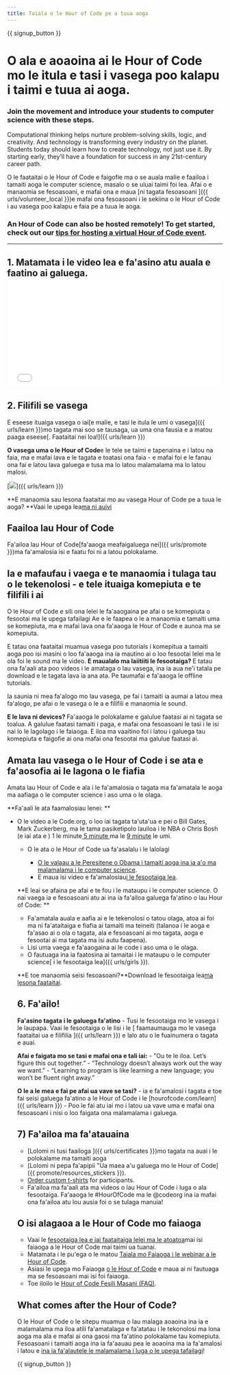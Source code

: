 ```yaml
---
title: Taiala o le Hour of Code pe a tuua aoga
---
```


{{ signup_button }}

# O ala e aoaoina ai le Hour of Code mo le itula e tasi i vasega poo kalapu i taimi e tuua ai aoga. 

### Join the movement and introduce your students to computer science with these steps.

Computational thinking helps nurture problem-solving skills, logic, and creativity. And technology is transforming every industry on the planet. Students today should learn how to create technology, not just use it. By starting early, they’ll have a foundation for success in any 21st-century career path.

O le faataitai o le Hour of Code e faigofie ma o se auala malie e faailoa i tamaiti aoga le computer science, masalo o se uluai taimi foi lea. Afai o e manaomia se fesoasoani, e mafai ona e maua [ni tagata fesoasoani ]({{ urls/volunteer_local }})e mafai ona fesoasoani i le sekiina o le Hour of Code i au vasega poo kalapu e faia pe a tuua le aoga. 

### An Hour of Code can also be hosted remotely! To get started, check out our [tips for hosting a virtual Hour of Code event](https://hourofcode.com/us/how-to/virtual).

* * *

## 1. Matamata i le video lea e fa'asino atu auala e faatino ai galuega.  <iframe width="500" height="255" src="//www.youtube.com/embed/SrnvvWDm73k" frameborder="0" allowfullscreen></iframe> 

## 2. Filifili se vasega

E eseese ituaiga vasega o iai[e malie, e tasi le itula le umi o vasega]({{ urls/learn }})mo tagata mai soo se tausaga, ua uma ona fausia e a matou paaga eseese[. Faataitai nei loa!]({{ urls/learn }})

**O vasega uma o le Hour of Code**e le tele se taimi e tapenaina e i latou na faia, ma e mafai lava e le tagata e toatasi ona faia - e mafai foi e le fanau ona fai e latou lava galuega e tusa ma lo latou malamalama ma lo latou malosi. 

[![](/images/fit-700/tutorials.png)]({{ urls/learn }})

**E manaomia sau lesona faataitai mo au vasega Hour of Code pe a tuua le aoga? **Vaai le upega lea[ma ni auivi](/files/AfterschoolEducatorLessonPlanOutline.docx)

## Faailoa lau Hour of Code

Fa'ailoa lau Hour of Code[fa'aaoga meafaigaluega nei]({{ urls/promote }})ma fa'amalosia isi e faatu foi ni a latou polokalame. 

## Ia e mafaufau i vaega e te manaomia i tulaga tau o le tekenolosi - e tele ituaiga komepiuta e te filifili i ai

O le Hour of Code e sili ona lelei le fa'aaogaina pe afai o se komepiuta o fesootai ma le upega tafailagi Ae e le faapea o le a manaomia e tamaiti uma se komepiuta, ma e mafai lava ona fa'aaoga le Hour of Code e aunoa ma se komepiuta. 

E tatau ona faataitai muamua vasega poo tutorials i komepitua a tamaiti aoga poo isi masini o loo fa'aaoga ina ia mautino ai o loo fesootai lelei ma le ola foi le sound ma le video. <strong x-id="1">E maualalo ma laiitiiti le fesootaiga? </strong>E tatau ona fa'aali ata poo videos i le amataga o lau vasega, ina ia aua ne'i tatala pe download e le tagata lava ia ana ata. Pe taumafai e fa'aaoga le offline tutorials. 

Ia saunia ni mea fa'alogo mo lau vasega, pe fai i tamaiti ia aumai a latou mea fa'alogo, pe afai o le vasega o le a e filifili e manaomia le sound. 

<strong x-id="1">E le lava ni devices? </strong>Fa'aaoga le polokalame e galulue faatasi ai ni tagata se toalua. A galulue faatasi tamaiti i paga, e mafai ona fesoasoani le tasi i le isi nai lo le lagolago i le faiaoga. E iloa ma vaaitino foi i latou i galuega tau komepiuta e faigofie ai ona mafai ona fesootai ma galulue faatasi ai. </p> 

## Amata lau vasega o le Hour of Code i se ata e fa'aosofia ai le lagona o le fiafia

Amata lau Hour of Code e ala i le fa'amalosia o tagata ma fa'amatala le aoga ma aafiaga o le computer science i aso uma o le olaga.

**Fa'aali le ata faamalosiau lenei: **

- O le video a le Code.org, o loo iai tagata ta'uta'ua e pei o Bill Gates, Mark Zuckerberg, ma le tama pasiketipolo lauiloa i le NBA o Chris Bosh (e iai ata e ) 1 le minute[ 5 minute ](https://www.youtube.com/watch?v=nKIu9yen5nc)ma le [ 9 minute](https://www.youtube.com/watch?v=dU1xS07N-FA) le umi. </li> 
    
    - O le ata o le Hour of Code ua fa'asalalu i le lalolagi</li> 
        
        - [O le valaau a le Peresitene o Obama i tamaiti aoga ina ia a'o ma malamalama i le computer science](https://www.youtube.com/watch?v=6XvmhE1J9PY).
        - E maua isi video e fa'amalosiau[i le fesootaiga lea](https://www.youtube.com/playlist?list=PLzdnOPI1iJNfpD8i4Sx7U0y2MccnrNZuP).</ul> 
        
        **E leai se afaina pe afai e te fou i le mataupu i le computer science. O nai vaega ia e fesoasoani atu ai ina ia fa'ailoa galuega fa'atino o lau Hour of Code: **
        
        - Fa'amatala auala e aafia ai e le tekenolosi o tatou olaga, atoa ai foi ma ni fa'ataitaiga e fiafia ai tamaiti ma teineiti (talanoa i le aoga e fa'asao ai o ola o tagata, ala e fesoasoani ai mo tagata, aoga e fesootai ai ma tagata ma isi autu faapena). 
        - Lisi uma vaega e fa'aaogaina ai le code i aso uma o le olaga. 
        - O fautuaga ina ia faatosina ai tamaitai i le mataupu o le computer science[ i le fesootaiga lea]({{ urls/girls }}).
        
        **E toe manaomia seisi fesoasoani?**Download le fesootaiga lea[ma lesona faataitai](/files/AfterschoolEducatorLessonPlanOutline.docx).
        
        ## 6. Fa'ailo!
        
        **Fa'asino tagata i le galuega fa'atino** - Tusi le fesootaiga mo le vasega i le laupapa. Vaai le fesootaiga o le lisi i le [ faamaumauga mo le vasega faataitai ua e filifilia ]({{ urls/learn }}) e lalo atu o le fuainumera o tagata e auai. 
        
        **Afai e faigata mo se tasi e mafai ona e tali iai:** - "Ou te le iloa. Let’s figure this out together.” - “Technology doesn’t always work out the way we want.” - “Learning to program is like learning a new language; you won’t be fluent right away.”
        
        **O le a le mea e fai pe afai ua vave se tasi?** - ia e fa'amalosi i tagata e toe fai seisi galuega fa'atino a le Hour of Code i le [hourofcode.com/learn]({{ urls/learn }}) - Poo le fai atu iai mo i latou ua vave uma e mafai ona fesoasoani i nisi o loo faigata ona malamalama i galuega.
        
        ## 7) Fa'ailoa ma fa'atauaina
        
        - [Lolomi ni tusi faailoga ]({{ urls/certificates }})mo tagata na auai i le polokalame ma tamaiti aoga
        - [Lolomi ni pepa fa'apipii "Ua maea a'u galuega mo le Hour of Code]({{ promote/resources_stickers }}).
        - [Order custom t-shirts](https://www.amazon.com/stores/Code/page/8557B2A6-EBF2-4C9F-95C5-C3256FBA0220?ref_=ast_bln) for participants.
        - Fa'ailoa ma fa'aali ata ma videos o lau Hour of Code i luga o ala fesootaiga. Fa'aaoga le #HourOfCode ma le @codeorg ina ia mafai ona fa'ailoa atu lou ausia foi o se tulaga manuia!
        
        ## O isi alagaoa a le Hour of Code mo faiaoga
        
        - Vaai le [fesootaiga lea e iai faataitaiga lelei ma le atoatoa](http://www.slideshare.net/TeachCode/hour-of-code-best-practices-for-successful-educators-51273466)mai isi faiaoga a le Hour of Code mai taimi ua tuanai. 
        - Matamata i le pu'ega o le matou [Taiala mo Faiaoga i le webinar a le Hour of Code](https://youtu.be/EJeMeSW2-Mw).
        - Asiasi le upega mo Faiaoga [ o le Hour of Code](http://forum.code.org/c/plc/hour-of-code) e maua ai ni fautuaga ma se fesoasoani mai isi foi faiaoga. 
        - Toe iloilo le [Hour of Code Fesili Masani (FAQ)](https://support.code.org/hc/en-us/categories/200147083-Hour-of-Code).
        
        ## What comes after the Hour of Code?
        
        O le Hour of Code o le sitepu muamua o lau malaga aoaoina ina ia e malamalama ma iloa atili fa'amatalaga e fa'atatau i le tekonolosi ma lona aoga ma ala e mafai ai ona gaosi ma fa'atino polokalame tau komepiuta. Fesoasoani i tamaiti aoga ina ia fa'aauau pea le aoaoina ma ia fa'amalosi i latou e [ina ia fa'alautele le malamalama i luga o le upega tafailagi](/beyond)!
        
        {{ signup_button }}